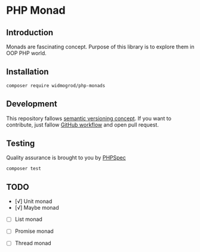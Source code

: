 # PHP Monad
## Introduction

Monads are fascinating concept. 
Purpose of this library is to explore them in OOP PHP world.

## Installation

```
composer require widmogrod/php-monads
```

## Development

This repository fallows [semantic versioning concept](http://semver.org/). 
If you want to contribute, just fallow [GitHub workflow](https://guides.github.com/introduction/flow/) and open pull request. 

## Testing

Quality assurance is brought to you by [PHPSpec](http://www.phpspec.net/)

```
composer test
```

## TODO

- [√] Unit monad
- [√] Maybe monad
- [ ] List monad
- [ ] Promise monad
- [ ] Thread monad

